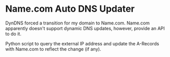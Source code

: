 # Name.com Auto DNS Updater

DynDNS forced a transition for my domain to Name.com. Name.com apparently doesn't support dynamic DNS updates, however, provide an API to do it.

Python script to query the external IP address and update the A-Records with Name.com to reflect the change (if any).
